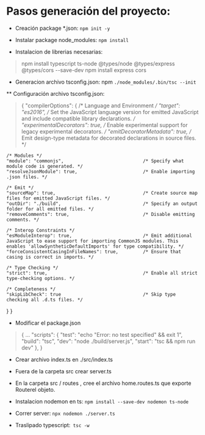 # Pasos generación del proyecto:

* Creación package *.json: `npm init -y`

* Instalar package node_modules: `npm install`

* Instalacion de librerias necesarias: 

> npm install 
    typescript
    ts-node 
    @types/node 
    @types/express 
    @types/cors --save-dev
npm install 
    express 
    cors

* Generacion archivo tsconfig.json: npm `./node_modules/.bin/tsc --init`

** Configuración archivo tsconfig.json:

> {
  "compilerOptions": {
    /* Language and Environment */
    "target": "es2016",                               /* Set the JavaScript language version for emitted JavaScript and include compatible library declarations. */
    "experimentalDecorators": true,                   /* Enable experimental support for legacy experimental decorators. */
    "emitDecoratorMetadata": true,                    /* Emit design-type metadata for decorated declarations in source files. */

    /* Modules */
    "module": "commonjs",                             /* Specify what module code is generated. */
    "resolveJsonModule": true,                        /* Enable importing .json files. */

    /* Emit */
    "sourceMap": true,                                /* Create source map files for emitted JavaScript files. */
    "outDir": "./build",                              /* Specify an output folder for all emitted files. */
    "removeComments": true,                           /* Disable emitting comments. */

    /* Interop Constraints */
    "esModuleInterop": true,                          /* Emit additional JavaScript to ease support for importing CommonJS modules. This enables 'allowSyntheticDefaultImports' for type compatibility. */
    "forceConsistentCasingInFileNames": true,         /* Ensure that casing is correct in imports. */

    /* Type Checking */
    "strict": true,                                   /* Enable all strict type-checking options. */

    /* Completeness */
    "skipLibCheck": true                              /* Skip type checking all .d.ts files. */
  }
}

* Modificar el package.json

> {
    ...
    "scripts": {
    "test": "echo \"Error: no test specified\" && exit 1",
    "build": "tsc",
    "dev": "node ./build/server.js",
    "start": "tsc && npm run dev"
  },
}

* Crear archivo index.ts en ./src/index.ts

* Fuera de la carpeta src crear server.ts

* En la carpeta src / routes , cree el archivo home.routes.ts que exporte Routerel objeto.

* Instalacion nodemon en ts: `npm install --save-dev nodemon ts-node`

* Correr server: `npx nodemon ./server.ts`

* Traslipado typescript:` tsc -w`
